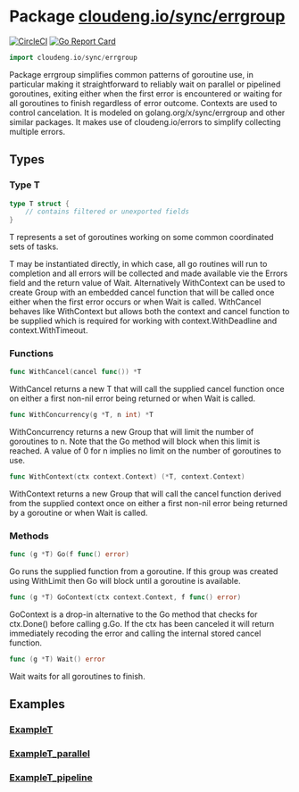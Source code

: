 # Package [cloudeng.io/sync/errgroup](https://pkg.go.dev/cloudeng.io/sync/errgroup?tab=doc)
[![CircleCI](https://circleci.com/gh/cloudengio/go.gotools.svg?style=svg)](https://circleci.com/gh/cloudengio/go.gotools) [![Go Report Card](https://goreportcard.com/badge/cloudeng.io/sync/errgroup)](https://goreportcard.com/report/cloudeng.io/sync/errgroup)

```go
import cloudeng.io/sync/errgroup
```

Package errgroup simplifies common patterns of goroutine use, in particular
making it straightforward to reliably wait on parallel or pipelined
goroutines, exiting either when the first error is encountered or waiting
for all goroutines to finish regardless of error outcome. Contexts are used
to control cancelation. It is modeled on golang.org/x/sync/errgroup and
other similar packages. It makes use of cloudeng.io/errors to simplify
collecting multiple errors.

## Types
### Type T
```go
type T struct {
	// contains filtered or unexported fields
}
```
T represents a set of goroutines working on some common coordinated sets of
tasks.

T may be instantiated directly, in which case, all go routines will run to
completion and all errors will be collected and made available vie the
Errors field and the return value of Wait. Alternatively WithContext can be
used to create Group with an embedded cancel function that will be called
once either when the first error occurs or when Wait is called. WithCancel
behaves like WithContext but allows both the context and cancel function to
be supplied which is required for working with context.WithDeadline and
context.WithTimeout.

### Functions

```go
func WithCancel(cancel func()) *T
```
WithCancel returns a new T that will call the supplied cancel function once
on either a first non-nil error being returned or when Wait is called.


```go
func WithConcurrency(g *T, n int) *T
```
WithConcurrency returns a new Group that will limit the number of goroutines
to n. Note that the Go method will block when this limit is reached. A value
of 0 for n implies no limit on the number of goroutines to use.


```go
func WithContext(ctx context.Context) (*T, context.Context)
```
WithContext returns a new Group that will call the cancel function derived
from the supplied context once on either a first non-nil error being
returned by a goroutine or when Wait is called.



### Methods

```go
func (g *T) Go(f func() error)
```
Go runs the supplied function from a goroutine. If this group was created
using WithLimit then Go will block until a goroutine is available.


```go
func (g *T) GoContext(ctx context.Context, f func() error)
```
GoContext is a drop-in alternative to the Go method that checks for
ctx.Done() before calling g.Go. If the ctx has been canceled it will return
immediately recoding the error and calling the internal stored cancel
function.


```go
func (g *T) Wait() error
```
Wait waits for all goroutines to finish.






## Examples
### [ExampleT](https://pkg.go.dev/cloudeng.io/sync/errgroup?tab=doc#example-T)

### [ExampleT_parallel](https://pkg.go.dev/cloudeng.io/sync/errgroup?tab=doc#example-T_parallel)

### [ExampleT_pipeline](https://pkg.go.dev/cloudeng.io/sync/errgroup?tab=doc#example-T_pipeline)




